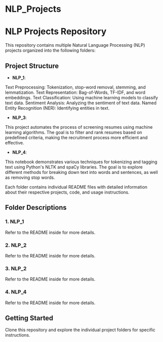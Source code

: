 # NLP_Projects

# NLP Projects Repository

This repository contains multiple Natural Language Processing (NLP) projects organized into the following folders:

## Project Structure

- **NLP_1**:
  
Text Preprocessing: Tokenization, stop-word removal, stemming, and lemmatization.
Text Representation: Bag-of-Words, TF-IDF, and word embeddings.
Text Classification: Using machine learning models to classify text data.
Sentiment Analysis: Analyzing the sentiment of text data.
Named Entity Recognition (NER): Identifying entities in text.

- **NLP_3**:

This project automates the process of screening resumes using machine learning algorithms. The goal is to filter and rank resumes based on predefined criteria, making the recruitment process more efficient and effective.

- **NLP_4**:

This notebook demonstrates various techniques for tokenizing and tagging text using Python's NLTK and spaCy libraries. The goal is to explore different methods for breaking down text into words and sentences, as well as removing stop words.



Each folder contains individual README files with detailed information about their respective projects, code, and usage instructions.

## Folder Descriptions

### 1. NLP_1
 Refer to the README inside for more details.

### 2. NLP_2
 Refer to the README inside for more details.

### 3. NLP_2
 Refer to the README inside for more details.

### 4. NLP_4
 Refer to the README inside for more details.

## Getting Started

Clone this repository and explore the individual project folders for specific instructions.


